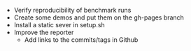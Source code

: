 - Verify reproducibility of benchmark runs
- Create some demos and put them on the gh-pages branch
- Install a static sever in setup.sh
- Improve the reporter
    - Add links to the commits/tags in Github